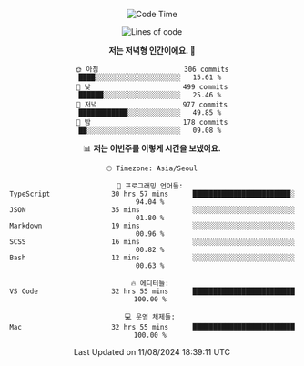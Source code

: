 <div align='center'>
 
<!--START_SECTION:waka-->
![Code Time](http://img.shields.io/badge/Code%20Time-3%2C738%20hrs%2055%20mins-blue)

![Lines of code](https://img.shields.io/badge/%EC%A0%80%EB%8A%94%20%EC%97%AC%ED%83%9C%EA%B9%8C%EC%A7%80%20-1.3%20million%20%EC%A4%84%EC%9D%98%20%EC%BD%94%EB%93%9C%EB%A5%BC%20%EC%9E%91%EC%84%B1%ED%96%88%EC%96%B4%EC%9A%94.-blue)

**저는 저녁형 인간이에요. 🦉** 

```text
🌞 아침                     306 commits         ████░░░░░░░░░░░░░░░░░░░░░   15.61 % 
🌆 낮　                     499 commits         ██████░░░░░░░░░░░░░░░░░░░   25.46 % 
🌃 저녁                     977 commits         ████████████░░░░░░░░░░░░░   49.85 % 
🌙 밤　                     178 commits         ██░░░░░░░░░░░░░░░░░░░░░░░   09.08 % 
```


📊 **저는 이번주를 이렇게 시간을 보냈어요.** 

```text
🕑︎ Timezone: Asia/Seoul

💬 프로그래밍 언어들: 
TypeScript               30 hrs 57 mins      ████████████████████████░   94.04 % 
JSON                     35 mins             ░░░░░░░░░░░░░░░░░░░░░░░░░   01.80 % 
Markdown                 19 mins             ░░░░░░░░░░░░░░░░░░░░░░░░░   00.96 % 
SCSS                     16 mins             ░░░░░░░░░░░░░░░░░░░░░░░░░   00.82 % 
Bash                     12 mins             ░░░░░░░░░░░░░░░░░░░░░░░░░   00.63 % 

🔥 에디터들: 
VS Code                  32 hrs 55 mins      █████████████████████████   100.00 % 

💻 운영 체제들: 
Mac                      32 hrs 55 mins      █████████████████████████   100.00 % 
```


 Last Updated on 11/08/2024 18:39:11 UTC
<!--END_SECTION:waka-->
 </div>
<!---
Emewjin/Emewjin is a ✨ special ✨ repository because its `README.md` (this file) appears on your GitHub profile.
You can click the Preview link to take a look at your changes.
--->
